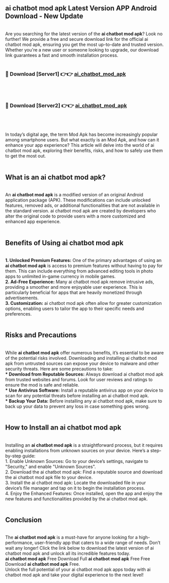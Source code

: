 ## ai chatbot mod apk Latest Version APP Android Download - New Update
<br>
Are you searching for the latest version of the <strong>ai chatbot mod apk</strong>? Look no further! We provide a free and secure download link for the official ai chatbot mod apk, ensuring you get the most up-to-date and trusted version. Whether you're a new user or someone looking to upgrade, our download link guarantees a fast and smooth installation process.
<br>
<br>
<h3>🔴 Download [Server1] 👉👉 <a href="https://modyolo.store/ai+chatbot+mod+apk">ai_chatbot_mod_apk</a></h3><br>
<br>
<h3>🔴 Download [Server2] 👉👉 <a href="https://modyolo.store/ai+chatbot+mod+apk">ai_chatbot_mod_apk</a></h3><br>
<br>
<br>
In today’s digital age, the term Mod Apk has become increasingly popular among smartphone users. But what exactly is an Mod Apk, and how can it enhance your app experience? This article will delve into the world of ai chatbot mod apk, exploring their benefits, risks, and how to safely use them to get the most out.
<br>
<br>
<h2>What is an ai chatbot mod apk?</h2>
<br>
An <strong>ai chatbot mod apk</strong> is a modified version of an original Android application package (APK). These modifications can include unlocked features, removed ads, or additional functionalities that are not available in the standard version. ai chatbot mod apk are created by developers who alter the original code to provide users with a more customized and enhanced app experience.
<br>
<br>
<h2>Benefits of Using ai chatbot mod apk</h2>
<br>
<strong> 1. Unlocked Premium Features:</strong> One of the primary advantages of using an <strong>ai chatbot mod apk</strong> is access to premium features without having to pay for them. This can include everything from advanced editing tools in photo apps to unlimited in-game currency in mobile games.
<br>
<strong> 2. Ad-Free Experience:</strong> Many ai chatbot mod apk remove intrusive ads, providing a smoother and more enjoyable user experience. This is particularly beneficial for apps that are heavily monetized through advertisements.
<br>
<strong> 3. Customization:</strong> ai chatbot mod apk often allow for greater customization options, enabling users to tailor the app to their specific needs and preferences.
<br>
<br>
<h2>Risks and Precautions</h2>
<br>
While <strong>ai chatbot mod apk</strong> offer numerous benefits, it’s essential to be aware of the potential risks involved. Downloading and installing ai chatbot mod apk from untrusted sources can expose your device to malware and other security threats. Here are some precautions to take:
<br>
<strong> * Download from Reputable Sources:</strong> Always download ai chatbot mod apk from trusted websites and forums. Look for user reviews and ratings to ensure the mod is safe and reliable.
<br>
<strong> * Use Antivirus Software:</strong> Install a reputable antivirus app on your device to scan for any potential threats before installing an ai chatbot mod apk.
<br>
<strong> * Backup Your Data:</strong> Before installing any ai chatbot mod apk, make sure to back up your data to prevent any loss in case something goes wrong.
<br>
<br>
<h2>How to Install an ai chatbot mod apk</h2>
<br>
Installing an <strong>ai chatbot mod apk</strong> is a straightforward process, but it requires enabling installations from unknown sources on your device. Here’s a step-by-step guide:
<br>
 1. Enable Unknown Sources: Go to your device’s settings, navigate to "Security," and enable "Unknown Sources".
<br>
 2. Download the ai chatbot mod apk: Find a reputable source and download the ai chatbot mod apk file to your device.
<br>
 3. Install the ai chatbot mod apk: Locate the downloaded file in your device’s file manager and tap on it to begin the installation process.
<br>
 4. Enjoy the Enhanced Features: Once installed, open the app and enjoy the new features and functionalities provided by the ai chatbot mod apk.
<br>
<br>
<h2><strong>Conclusion</strong></h2>
<br>
The <strong>ai chatbot mod apk</strong> is a must-have for anyone looking for a high-performance, user-friendly app that caters to a wide range of needs. Don’t wait any longer! Click the link below to download the latest version of ai chatbot mod apk and unlock all its incredible features today.
<br>
<strong>ai chatbot mod apk</strong> Free Download Full <strong>ai chatbot mod apk</strong> Free Free Download <strong>ai chatbot mod apk</strong> Free.
<br>
Unlock the full potential of your ai chatbot mod apk apps today with ai chatbot mod apk and take your digital experience to the next level!